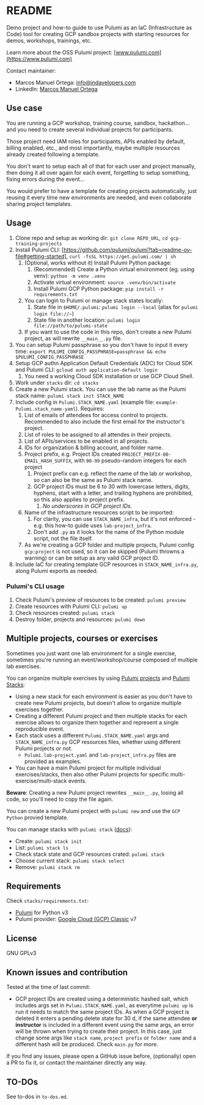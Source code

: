 # README

Demo project and how-to guide to use Pulumi as an IaC (Infrastructure as Code) tool for creating GCP sandbox projects with starting resources for demos, workshops, trainings, etc.

Learn more about the OSS Pulumi project: [www.pulumi.com](https://www.pulumi.com)

Contact maintainer:

- Marcos Manuel Ortega: <info@indavelopers.com>
- LinkedIn: [Marcos Manuel Ortega](https://www.linkedin.com/in/marcosmanuelortega)

## Use case

You are running a GCP workshop, training course, sandbox, hackathon... and you need to create several individual projects for participants.

Those project need IAM roles for participants, APIs enabled by default, billing enabled, etc., and most importantly, maybe multiple resources already created following a template.

You don't want to setup each all of that for each user and project manually, then doing it all over again for each event, forgetting to setup something, fixing errors during the event...

You would prefer to have a template for creating projects automatically, just reusing it every time new environments are needed, and even collaborate sharing project templates.

## Usage

1. Clone repo and setup as working dir: `git clone REPO_URL`, `cd gcp-training-projects`
1. Install Pulumi CLI: [https://github.com/pulumi/pulumi?tab=readme-ov-file#getting-started], `curl -fsSL https://get.pulumi.com/ | sh`
    1. (Optional, works without it) Install Pulumi Python package:
        1. (Recommended) Create a Python virtual environment (eg. using venv): `python -m venv .venv`
        1. Activate virtual environment: `source .venv/bin/activate`
        1. Install Pulumi GCP Python package: `pip install -r requirements.txt`
    1. You can login to Pulumi or manage stack states locally:
        1. State file in `$HOME/.pulumi`: `pulumi login --local` (alias for `pulumi login file://~`)
        1. State file in another location: `pulumi login file://path/to/pulumi-state`
    1. If you want to use the code in this repo, don't create a new Pulumi project, as will rewrite `__main__.py` file.
1. You can setup Pulumi passphrase so you don't have to input it every time: `export PULUMI_CONFIG_PASSPHRASE=passphrase && echo $PULUMI_CONFIG_PASSPHRASE`
1. Setup GCP authn Application Default Credentials (ADC) for Cloud SDK and Pulumi CLI: `gcloud auth application-default login`
    1. You need a working Cloud SDK installation or use GCP Cloud Shell.
1. Work under `stacks` dir: `cd stacks`
1. Create a new Pulumi stack. You can use the lab name as the Pulumi stack name: `pulumi stack init STACK_NAME`
1. Include config in `Pulumi.STACK_NAME.yaml` (example file: `example-Pulumi.stack_name-yaml`). Requires:
    1. List of emails of attendees for access control to projects. Recommended to also include the first email for the instructor's project.
    1. List of roles to be assigned to all attendes in their projects.
    1. List of APIs/services to be enabled in all projects.
    1. IDs for organization & billing account, and folder name.
    1. Project prefix, e.g. Project IDs created `PROJECT_PREFIX-00-EMAIL_HASH_SUFFIX`, with `00-99` pseudo-random integers for each project
        1. Project prefix can e.g. reflect the name of the lab or workshop, so can also be the same as Pulumi stack name.
        1. GCP project IDs must be 6 to 30 with lowercase letters, digits, hyphens, start with a letter, and trailing hyphens are prohibited, so this also applies to project prefix.
            1. _No underscores in GCP project IDs._
    1. Name of the infrastructure resources script to be imported:
        1. For clarity, you can use `STACK_NAME_infra`, but it's not enforced - e.g. this how-to guide uses `lab-project_infra`.
        1. Don't add `.py` as it looks for the name of the Python module script, not the file itself.
    1. As we're creating a GCP folder and multiple projects, Pulumi config `gcp:project` is not used, so it can be skipped (Pulumi throwns a warning) or can be setup as any valid GCP project ID.
1. Include IaC for creating template GCP resources in `STACK_NAME_infra.py`, along Pulumi exports as needed.

### Pulumi's CLI usage

1. Check Pulumi's preview of resources to be created: `pulumi preview`
1. Create resources with Pulumi CLI: `pulumi up`
1. Check resources created: `pulumi stack`
1. Destroy folder, projects and resources: `pulumi down`

## Multiple projects, courses or exercises

Sometimes you just want one lab environment for a single exercise, sometimes you're running an event/workshop/course composed of multiple lab exercises.

You can organize multiple exercises by using [Pulumi projects](https://www.pulumi.com/docs/concepts/project/) and [Pulumi Stacks](https://www.pulumi.com/docs/concepts/stack/):

- Using a new stack for each environment is easier as you don't have to create new Pulumi projects, but doesn't allow to organize multiple exercises together.
- Creating a different Pulumi project and then multiple stacks for each exercise allows to organize them together and represent a single reproducible event.
- Each stack uses a different `Pulumi.STACK_NAME.yaml` args and `STACK_NAME_infra.py` GCP resources files, whether using different Pulumi projects or not.
  - `Pulumi.lab-project.yaml` and `lab-project_infra.py` files are provided as examples.
- You can have a main Pulumi project for multiple individual exercises/stacks, then also other Pulumi projects for specific multi-exercise/multi-stack events.

**Beware**: Creating a new Pulumi project rewrites `__main__.py`, losing all code, so you'll need to copy the file again.

You can create a new Pulumi project with `pulumi new` and use the `GCP Python` provied template.

You can manage stacks with `pulumi stack` ([docs](https://www.pulumi.com/docs/cli/commands/pulumi_stack/)):

- Create: `pulumi stack init`
- List: `pulumi stack ls`
- Check stack state and GCP resources crated: `pulumi stack`
- Choose current stack: `pulumi stack select`
- Remove: `pulumi stack rm`

## Requirements

Check `stacks/requirements.txt`:

- [Pulumi](https://www.pulumi.com/docs/) for Python v3
- Pulumi provider: [Google Cloud (GCP) Classic](https://www.pulumi.com/registry/packages/gcp/) v7

## License

GNU GPLv3

## Known issues and contribution

Tested at the time of last commit:

- GCP project IDs are created using a deterministic hashed salt, which includes args set in `Pulumi.STACK_NAME.yaml`, as everytime `pulumi up` is run it needs to match the same project IDs. As when a GCP project is deleted it enters a pending delete state for 30 d, if the same attendee **or instructor** is included in a different event using the same args, an error will be thrown when trying to create their project. In this case, just change some args like `stack name`, `project prefix` or `folder name` and a different hash will be produced. Check `main.py` for more.

If you find any issues, please open a GitHub issue before, (optionally) open a PR to fix it, or contact the maintainer directly any way.

## TO-DOs

See to-dos in `to-dos.md`.
